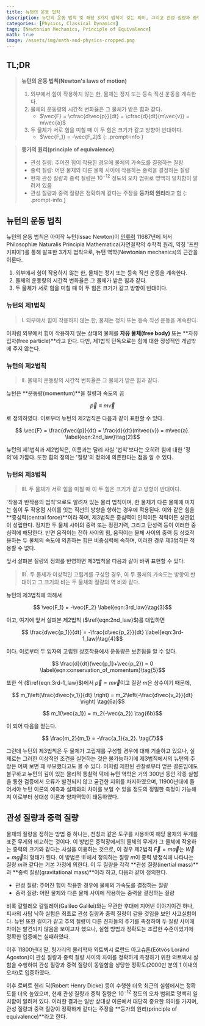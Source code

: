 ```yaml
---
title: 뉴턴의 운동 법칙
description: 뉴턴의 운동 법칙 및 해당 3가지 법칙이 갖는 의미, 그리고 관성 질량과 중력 질량의 정의에 대해 알아보고, 고전 역학뿐 아니라 이후의 일반 상대성 이론에서도 중요한 의미를 갖는 등가의 원리를 살펴본다.
categories: [Physics, Classical Dynamics]
tags: [Newtonian Mechanics, Principle of Equivalence]
math: true
image: /assets/img/math-and-physics-cropped.png
---
```

## TL;DR
> **뉴턴의 운동 법칙(Newton's laws of motion)**
> 1. 외부에서 힘이 작용하지 않는 한, 물체는 정지 또는 등속 직선 운동을 계속한다.
> 2. 물체의 운동량의 시간적 변화율은 그 물체가 받은 힘과 같다.
>    - $\vec{F} = \cfrac{d\vec{p}}{dt} = \cfrac{d}{dt}(m\vec{v}) = m\vec{a}$
> 3. 두 물체가 서로 힘을 미칠 때 이 두 힘은 크기가 같고 방향이 반대이다.
>    - $\vec{F_1} = -\vec{F_2}$
{: .prompt-info }

> **등가의 원리(principle of equivalence)**
> - 관성 질량: 주어진 힘이 작용한 경우에 물체의 가속도를 결정하는 질량
> - 중력 질량: 어떤 물체와 다른 물체 사이에 작용하는 중력을 결정하는 질량
> - 현재 관성 질량과 중력 질량은 $10^{-12}$ 정도의 오차 범위로 명백히 일치함이 알려져 있음
> - 관성 질량과 중력 질량은 정확하게 같다는 주장을 **등가의 원리**라고 함
{: .prompt-info }

## 뉴턴의 운동 법칙
뉴턴의 운동 법칙은 아이작 뉴턴(Issac Newton)이 [인류력](https://en.wikipedia.org/wiki/Holocene_calendar) 11687년에 저서 Philosophiæ Naturalis Principia Mathematica(자연철학의 수학적 원리, 약칭 '프린키피아')를 통해 발표한 3가지 법칙으로, 뉴턴 역학(Newtonian mechanics)의 근간을 이룬다.

1. 외부에서 힘이 작용하지 않는 한, 물체는 정지 또는 등속 직선 운동을 계속한다.
2. 물체의 운동량의 시간적 변화율은 그 물체가 받은 힘과 같다.
3. 두 물체가 서로 힘을 미칠 때 이 두 힘은 크기가 같고 방향이 반대이다.

### 뉴턴의 제1법칙
> I. 외부에서 힘이 작용하지 않는 한, 물체는 정지 또는 등속 직선 운동을 계속한다.

이처럼 외부에서 힘이 작용하지 않는 상태의 물체를 **자유 물체(free body)** 또는 **자유 입자(free particle)**라고 한다.
다만, 제1법칙 단독으로는 힘에 대한 정성적인 개념밖에 주지 않는다.

### 뉴턴의 제2법칙
> II. 물체의 운동량의 시간적 변화율은 그 물체가 받은 힘과 같다.

뉴턴은 **운동량(momentum)**을 질량과 속도의 곱

$$ \vec{p} \equiv m\vec{v} \label{eqn:momentum}\tag{1}$$

로 정의하였다. 이로부터 뉴턴의 제2법칙은 다음과 같이 표현할 수 있다.

$$ \vec{F} = \frac{d\vec{p}}{dt} = \frac{d}{dt}(m\vec{v}) = m\vec{a}. \label{eqn:2nd_law}\tag{2}$$

뉴턴의 제1법칙과 제2법칙은, 이름과는 달리 사실 '법칙'보다는 오히려 힘에 대한 '정의'에 가깝다. 또한 힘의 정의는 '질량'의 정의에 의존한다는 점을 알 수 있다.

### 뉴턴의 제3법칙
> III. 두 물체가 서로 힘을 미칠 때 이 두 힘은 크기가 같고 방향이 반대이다.

'작용과 반작용의 법칙'으로도 알려져 있는 물리 법칙이며, 한 물체가 다른 물체에 미치는 힘이 두 작용점 사이를 잇는 직선의 방향을 향하는 경우에 적용된다. 이와 같은 힘을 **중심력(central force)**이라 하며, 제3법칙은 중심력이 인력이든 척력이든 상관없이 성립한다. 정지한 두 물체 사이의 중력 또는 정전기력, 그리고 탄성력 등이 이러한 중심력에 해당한다. 반면 움직이는 전하 사이의 힘, 움직이는 물체 사이의 중력 등 상호작용하는 두 물체의 속도에 의존하는 힘은 비중심력에 속하며, 이러한 경우 제3법칙은 적용할 수 없다.

앞서 살펴본 질량의 정의를 반영하면 제3법칙을 다음과 같이 바꿔 표현할 수 있다.

> III$^\prime$. 두 물체가 이상적인 고립계를 구성할 경우, 이 두 물체의 가속도는 방향이 반대이고 그 크기의 비는 두 물체의 질량의 역 비와 같다.

뉴턴의 제3법칙에 의해서

$$ \vec{F_1} = -\vec{F_2} \label{eqn:3rd_law}\tag{3}$$

이고, 여기에 앞서 살펴본 제2법칙 ($\ref{eqn:2nd_law}$)를 대입하면

$$ \frac{d\vec{p_1}}{dt} = -\frac{d\vec{p_2}}{dt} \label{eqn:3rd-1_law}\tag{4}$$

이다. 이로부터 두 입자의 고립된 상호작용에서 운동량은 보존됨을 알 수 있다. 

$$ \frac{d}{dt}(\vec{p_1}+\vec{p_2}) = 0 \label{eqn:conservation_of_momentum}\tag{5}$$

또한 식 ($\ref{eqn:3rd-1_law}$)에서 $\vec{p}=m\vec{v}$이고 질량 $m$은 상수이기 때문에,

$$ m_1\left(\frac{d\vec{v_1}}{dt} \right) = m_2\left(-\frac{d\vec{v_2}}{dt} \right) \tag{6a}$$

$$ m_1(\vec{a_1}) = m_2(-\vec{a_2}) \tag{6b}$$

이 되어 다음을 얻는다.

$$ \frac{m_2}{m_1} = -\frac{a_1}{a_2}. \tag{7}$$

그런데 뉴턴의 제3법칙은 두 물체가 고립계를 구성할 경우에 대해 기술하고 있으나, 실제로는 그러한 이상적인 조건을 실현하는 것은 불가능하기에 제3법칙에서의 뉴턴의 주장은 어찌 보면 꽤 무모했다고도 볼 수 있다. 이처럼 제한된 관찰로부터 얻은 결론임에도 불구하고 뉴턴의 깊이 있는 물리적 통찰력 덕에 뉴턴 역학은 거의 300년 동안 각종 실험을 통한 검증에서 오류가 발견되지 않고 굳건한 지위를 차지하였으며, 11900년대에 들어서야 뉴턴 이론의 예측과 실제와의 차이를 보일 수 있을 정도의 정밀한 측정이 가능해져 이로부터 상대성 이론과 양자역학이 태동하였다.

## 관성 질량과 중력 질량
물체의 질량을 정하는 방법 중 하나는, 천칭과 같은 도구를 사용하여 해당 물체의 무게를 표준 무게와 비교하는 것이다. 이 방법은 중력장에서의 물체의 무게가 그 물체에 작용하는 중력의 크기와 같다는 사실을 이용하는 것으로, 이 경우 제2법칙 $\vec{F}=m\vec{a}$는 $\vec{W}=m\vec{g}$의 형태가 된다. 이 방법은 III$^\prime$에서 정의하는 질량 $m$이 중력 방정식에 나타나는 질량 $m$과 같다는 기본 가정에 의한다. 이 두 질량을 각각 **관성 질량(inertial mass)**과 **중력 질량(gravitational mass)**이라 하고, 다음과 같이 정의한다.

- 관성 질량: 주어진 힘이 작용한 경우에 물체의 가속도를 결정하는 질량
- 중력 질량: 어떤 물체와 다른 물체 사이에 작용하는 중력을 결정하는 질량

비록 갈릴레오 갈릴레이(Galileo Galilei)와는 무관한 후대에 지어낸 이야기이긴 하나, 피사의 사탑 낙하 실험은 최초로 관성 질량과 중력 질량이 같을 것임을 보인 사고실험이다. 뉴턴 또한 길이가 같고 추의 질량이 다른 진자들의 주기를 측정하여 두 질량 사이에 차이는 발견되지 않음을 보이고자 했으나, 실험 방법과 정확도는 조잡한 수준이었기에 정확한 입증에는 실패하였다.

이후 11800년대 말, 헝가리의 물리학자 외트뵈시 로란드 아고슈톤(Eötvös Loránd Ágoston)이 관성 질량과 중력 질량 사이의 차이를 정확하게 측정하기 위한 외트뵈시 실험을 수행하여 관성 질량과 중력 질량이 동일함을 상당한 정확도(2000만 분의 1 이내의 오차)로 입증하였다.

이후 로버트 헨리 딕(Robert Henry Dicke) 등이 수행한 더욱 최근의 실험에서는 정확도를 더욱 높였으며, 현재 관성 질량과 중력 질량은 $10^{-12}$ 정도의 오차 범위로 명백히 일치함이 알려져 있다. 이러한 결과는 일반 상대성 이론에서 대단히 중요한 의미를 가지며, 관성 질량과 중력 질량이 정확하게 같다는 주장을 **등가의 원리(principle of equivalence)**라고 한다.
